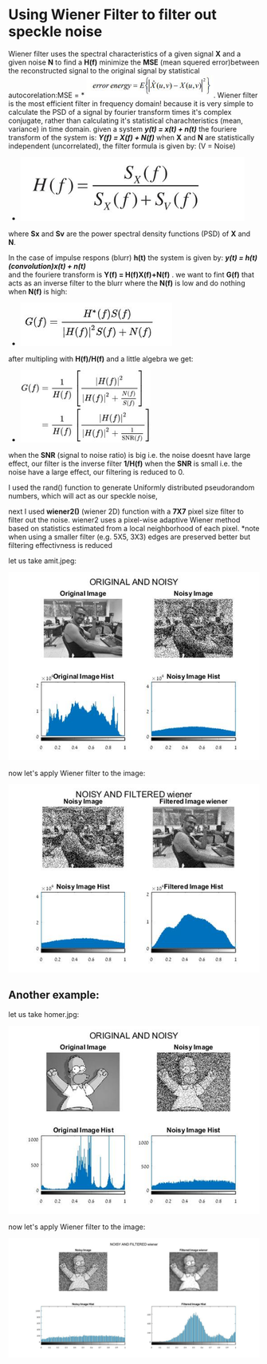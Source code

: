 # Using Wiener Filter to filter out speckle noise #

Wiener filter uses the  spectral characteristics of a given signal **X** and a given noise **N** to find a **H(f)** minimize the **MSE** (mean squered error)between the reconstructed signal to the original signal by statistical autocorelation:MSE =  * ![picture alt](https://github.com/amitsason/Digital-Image-Processing/blob/master/Wiener%20Filter/formula4.JPG).
Wiener filter is the most efficient filter in frequency domain! because it is very simple to calculate the PSD of a signal by fourier transform times it's complex conjugate, rather than calculating it's statistical charachteristics (mean, variance) in time domain.
given a system ***y(t) = x(t) + n(t)*** the fouriere transform of the system is: ***Y(f) = X(f) + N(f)***
when **X** and **N** are statistically independent (uncorrelated), the filter formula is given by: 
(V = Noise)
* ![picture alt](https://github.com/amitsason/Digital-Image-Processing/blob/master/Wiener%20Filter/formula.JPG)


where **Sx** and **Sv** are the power spectral density functions (PSD) of **X** and **N**.

In the case of impulse respons (blurr) **h(t)** the system is given by: ***y(t) = h(t)(convolution)x(t) + n(t)***  
and the fouriere transform is **Y(f) = H(f)X(f)+N(f)** . we want to fint **G(f)** that acts as an inverse filter to the blurr where the **N(f)** is low and do nothing when **N(f)** is high:
* ![picture alt](https://github.com/amitsason/Digital-Image-Processing/blob/master/Wiener%20Filter/formula3.JPG)

after multipling with **H(f)/H(f)** and a little algebra we get:

* ![picture alt](https://github.com/amitsason/Digital-Image-Processing/blob/master/Wiener%20Filter/formula2.JPG)

when the **SNR** (signal to noise ratio) is big i.e. the noise doesnt have large effect, our filter is the inverse filter **1/H(f)**
when the **SNR** is small i.e. the noise have a large effect, our filtering is reduced to 0.


I used the rand() function to generate Uniformly distributed pseudorandom numbers,
which will act as our speckle noise, 

next I used **wiener2()** (wiener 2D) function with a **7X7** pixel size filter to filter out the noise.
wiener2 uses a pixel-wise adaptive Wiener method based on statistics estimated from a local neighborhood of each pixel.
*note when using a smaller filter (e.g. 5X5, 3X3) edges are preserved better but filtering effectivness is reduced

let us take amit.jpeg:

![picture alt](https://github.com/amitsason/Digital-Image-Processing/blob/master/Wiener%20Filter/amit%20noisy.jpg)

now let's apply Wiener filter to the image:

![picture alt](https://github.com/amitsason/Digital-Image-Processing/blob/master/Wiener%20Filter/amit%20filtered.jpg)

## Another example: ##
let us take homer.jpg:

![picture alt](https://github.com/amitsason/Digital-Image-Processing/blob/master/Wiener%20Filter/homer_noisy.jpg)

now let's apply Wiener filter to the image:

![picture alt](https://github.com/amitsason/Digital-Image-Processing/blob/master/Wiener%20Filter/homer_filtered.jpg)








